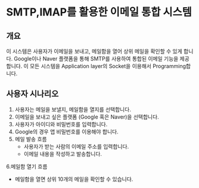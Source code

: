 # SMTP,IMAP를 활용한 이메일 통합 시스템
## 개요
이 시스템은 사용자가 이메일을 보내고, 메일함을 열어 상위 메일을 확인할 수 있게 합니다. Google이나 Naver 플랫폼을 통해 SMTP를 사용하여 통합된 이메일 기능을 제공합니다. 이 모든 시스템을 Application layer의 Socket을 이용해서 Programming합니다.

## 사용자 시나리오
1. 사용자는 메일을 보낼지, 메일함을 열지를 선택합니다.
2. 이메일을 보내고 싶은 플랫폼 (Google 혹은 Naver)을 선택합니다.
3. 사용자가 아이디와 비밀번호를 입력합니다.
4. Google의 경우 앱 비밀번호를 이용해야 합니다.
5. 메일 발송 흐름
    - 사용자가 받는 사람의 이메일 주소를 입력합니다.
    - 이메일 내용을 작성하고 발송합니다.
    
6.메일함 열기 흐름
  - 메일함을 열면 상위 10개의 메일을 확인할 수 있습니다.
